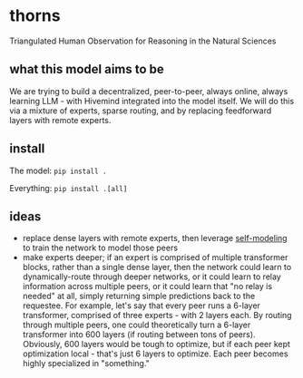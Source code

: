 # thorns

Triangulated Human Observation for Reasoning in the Natural Sciences

## what this model aims to be

We are trying to build a decentralized, peer-to-peer, always online, always learning LLM - with Hivemind integrated into the model itself. We will do this via a mixture of experts, sparse routing, and by replacing feedforward layers with remote experts.

## install

The model: `pip install .`

Everything: `pip install .[all]`

## ideas

- replace dense layers with remote experts, then leverage [self-modeling](https://arxiv.org/abs/2407.10188) to train the network to model those peers
- make experts deeper; if an expert is comprised of multiple transformer blocks, rather than a single dense layer, then the network could learn to dynamically-route through deeper networks, or it could learn to relay information across multiple peers, or it could learn that "no relay is needed" at all, simply returning simple predictions back to the requestee. For example, let's say that every peer runs a 6-layer transformer, comprised of three experts - with 2 layers each. By routing through multiple peers, one could theoretically turn a 6-layer transformer into 600 layers (if routing between tons of peers). Obviously, 600 layers would be tough to optimize, but if each peer kept optimization local - that's just 6 layers to optimize. Each peer becomes highly specialized in "something."